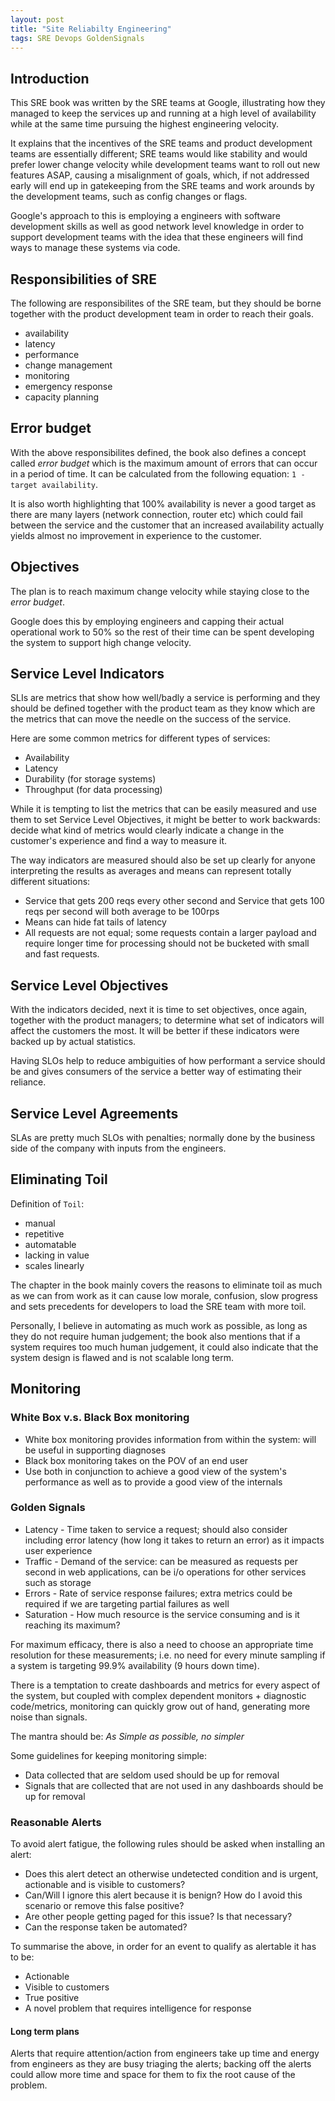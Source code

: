 ```yaml
---
layout: post
title: "Site Reliabilty Engineering"
tags: SRE Devops GoldenSignals
---
```


## Introduction

This SRE book was written by the SRE teams at Google, illustrating how they managed to keep the services up and running at a high level of availability while at the same time pursuing the highest engineering velocity.

It explains that the incentives of the SRE teams and product development teams are essentially different; SRE teams would like stability and would prefer lower change velocity while development teams want to roll out new features ASAP, causing a misalignment of goals, which, if not addressed early will end up in gatekeeping from the SRE teams and work arounds by the development teams, such as config changes or flags.

Google's approach to this is employing a engineers with software development skills as well as good network level knowledge in order to support development teams with the idea that these engineers will find ways to manage these systems via code.

## Responsibilities of SRE

The following are responsibilites of the SRE team, but they should be borne together with the product development team in order to reach their goals.

- availability
- latency
- performance
- change management
- monitoring
- emergency response
- capacity planning

## Error budget

With the above responsibilites defined, the book also defines a concept called _error budget_ which is the maximum amount of errors that can occur in a period of time. It can be calculated from the following equation: `1 - target availability`.

It is also worth highlighting that 100% availability is never a good target as there are many layers (network connection, router etc) which could fail between the service and the customer that an increased availability actually yields almost no improvement in experience to the customer.

## Objectives

The plan is to reach maximum change velocity while staying close to the _error budget_.

Google does this by employing engineers and capping their actual operational work to 50% so the rest of their time can be spent developing the system to support high change velocity.

## Service Level Indicators

SLIs are metrics that show how well/badly a service is performing and they should be defined together with the product team as they know which are the metrics that can move the needle on the success of the service.

Here are some common metrics for different types of services:

- Availability
- Latency
- Durability (for storage systems)
- Throughput (for data processing)

While it is tempting to list the metrics that can be easily measured and use them to set Service Level Objectives, it might be better to work backwards: decide what kind of metrics would clearly indicate a change in the customer's experience and find a way to measure it.

The way indicators are measured should also be set up clearly for anyone interpreting the results as averages and means can represent totally different situations:

- Service that gets 200 reqs every other second and Service that gets 100 reqs per second will both average to be 100rps
- Means can hide fat tails of latency
- All requests are not equal; some requests contain a larger payload and require longer time for processing should not be bucketed with small and fast requests.

## Service Level Objectives

With the indicators decided, next it is time to set objectives, once again, together with the product managers; to determine what set of indicators will affect the customers the most. It will be better if these indicators were backed up by actual statistics.

Having SLOs help to reduce ambiguities of how performant a service should be and gives consumers of the service a better way of estimating their reliance.

## Service Level Agreements

SLAs are pretty much SLOs with penalties; normally done by the business side of the company with inputs from the engineers.

## Eliminating Toil

Definition of `Toil`:

- manual
- repetitive
- automatable
- lacking in value
- scales linearly

The chapter in the book mainly covers the reasons to eliminate toil as much as we can from work as it can cause low morale, confusion, slow progress and sets precedents for developers to load the SRE team with more toil.

Personally, I believe in automating as much work as possible, as long as they do not require human judgement; the book also mentions that if a system requires too much human judgement, it could also indicate that the system design is flawed and is not scalable long term.

## Monitoring

### White Box v.s. Black Box monitoring

- White box monitoring provides information from within the system: will be useful in supporting diagnoses
- Black box monitoring takes on the POV of an end user
- Use both in conjunction to achieve a good view of the system's performance as well as to provide a good view of the internals

### Golden Signals

- Latency - Time taken to service a request; should also consider including error latency (how long it takes to return an error) as it impacts user experience
- Traffic - Demand of the service: can be measured as requests per second in web applications, can be i/o operations for other services such as storage
- Errors - Rate of service response failures; extra metrics could be required if we are targeting partial failures as well
- Saturation - How much resource is the service consuming and is it reaching its maximum?

For maximum efficacy, there is also a need to choose an appropriate time resolution for these measurements; i.e. no need for every minute sampling if a system is targeting 99.9% availability (9 hours down time).

There is a temptation to create dashboards and metrics for every aspect of the system, but coupled with complex dependent monitors + diagnostic code/metrics, monitoring can quickly grow out of hand, generating more noise than signals.

The mantra should be: _As Simple as possible, no simpler_

Some guidelines for keeping monitoring simple:

- Data collected that are seldom used should be up for removal
- Signals that are collected that are not used in any dashboards should be up for removal

### Reasonable Alerts

To avoid alert fatigue, the following rules should be asked when installing an alert:

- Does this alert detect an otherwise undetected condition and is urgent, actionable and is visible to customers?
- Can/Will I ignore this alert because it is benign? How do I avoid this scenario or remove this false positive?
- Are other people getting paged for this issue? Is that necessary?
- Can the response taken be automated?

To summarise the above, in order for an event to qualify as alertable it has to be:

- Actionable
- Visible to customers
- True positive
- A novel problem that requires intelligence for response

#### Long term plans

Alerts that require attention/action from engineers take up time and energy from engineers as they are busy triaging the alerts; backing off the alerts could allow more time and space for them to fix the root cause of the problem.
